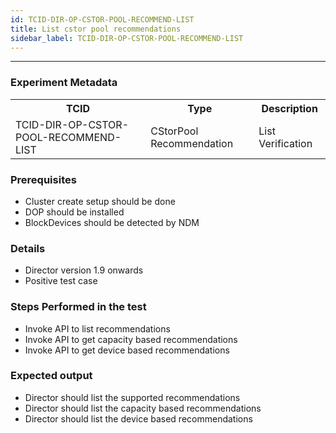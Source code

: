 ```yaml
---
id: TCID-DIR-OP-CSTOR-POOL-RECOMMEND-LIST
title: List cstor pool recommendations
sidebar_label: TCID-DIR-OP-CSTOR-POOL-RECOMMEND-LIST
---
```

------

### Experiment Metadata

<table>
  <tr>
    <th> TCID </th>
    <th> Type </th>
    <th> Description </th>
  </tr>
  <tr>
    <td> TCID-DIR-OP-CSTOR-POOL-RECOMMEND-LIST </td>
    <td> CStorPool Recommendation </td>
    <td> List Verification </td>
  </tr>
</table>

### Prerequisites
- Cluster create setup should be done
- DOP should be installed
- BlockDevices should be detected by NDM

### Details
- Director version 1.9 onwards
- Positive test case

### Steps Performed in the test

- Invoke API to list recommendations
- Invoke API to get capacity based recommendations
- Invoke API to get device based recommendations

### Expected output

- Director should list the supported recommendations
- Director should list the capacity based recommendations
- Director should list the device based recommendations
